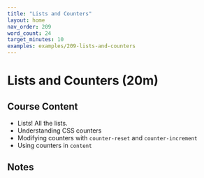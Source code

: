 ```yaml
---
title: "Lists and Counters"
layout: home
nav_order: 209
word_count: 24
target_minutes: 10
examples: examples/209-lists-and-counters
---
```

# Lists and Counters (20m)

## Course Content

- Lists! All the lists.
- Understanding CSS counters
- Modifying counters with `counter-reset` and `counter-increment`
- Using counters in `content`

## Notes













